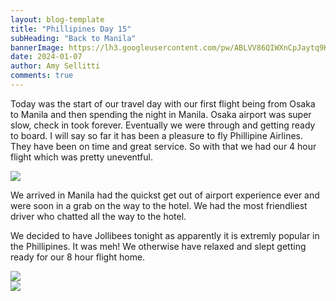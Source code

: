 ```yaml
---
layout: blog-template
title: "Phillipines Day 15"
subHeading: "Back to Manila"
bannerImage: https://lh3.googleusercontent.com/pw/ABLVV86QIWXnCpJaytq9KjD4mZmNZ50Y9eg2HfXnRPkNqNIksYokoObYEGYi4wJj_W5z68g39j8dHxzVzzwgdcjcNlwFse1PQ6Gp0BDbAYD4tzDvHoMZ9Mdq=w2400
date: 2024-01-07
author: Amy Sellitti
comments: true
---
```


Today was the start of our travel day with our first flight being from Osaka to Manila and then spending the night in Manila. Osaka airport was super slow, check in took forever. Eventually we were through and getting ready to board. I will say so far it has been a pleasure to fly Phillipine Airlines. They have been on time and great service. So with that we had our 4 hour flight which was pretty uneventful. 

<div class="center-image"><img src="https://lh3.googleusercontent.com/pw/ABLVV85cvJ7rWhimTVFEr_7iXG13dHr6LwHFxSrAAZTrIt2Faoo5rIx7_ca7UlK48yH6y5T20lmqeSg1dPMy1dDlHy94IfE_7NPWysJNJGbjp3dOc2IBWP2b=w2400" /></div>

We arrived in Manila had the quickst get out of airport experience ever and were soon in a grab on the way to the hotel. We had the most friendliest driver who chatted all the way to the hotel.

We decided to have Jollibees tonight as apparently it is extremly popular in the Phillipines. It was meh!
We otherwise have relaxed and slept getting ready for our 8 hour flight home. 

<div class="center-image"><img src="https://lh3.googleusercontent.com/pw/ABLVV85LtCCJIHMFEk-_zL1P7jrsJSslVPQPuboXJuYtiNbfHB6hvurJh_PDUCl9rOh1fRoCC00bsRrDizyi0WYJBCtac5xXKMAuAICGPZAk5KxGTLXkX6Tt=w2400" /></div>
<div class="center-image"><img src="https://lh3.googleusercontent.com/pw/ABLVV86QIWXnCpJaytq9KjD4mZmNZ50Y9eg2HfXnRPkNqNIksYokoObYEGYi4wJj_W5z68g39j8dHxzVzzwgdcjcNlwFse1PQ6Gp0BDbAYD4tzDvHoMZ9Mdq=w2400" /></div>
